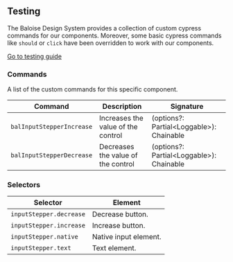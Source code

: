 ## Testing

The Baloise Design System provides a collection of custom cypress commands for our components. Moreover, some basic cypress commands like `should` or `click` have been overridden to work with our components.

<a class="sb-unstyled button is-primary" href="../?path=/docs/development-testing--page">Go to testing guide</a>

<!-- START: human documentation -->



<!-- END: human documentation -->

### Commands

A list of the custom commands for this specific component.

| Command                   | Description                        | Signature                                 |
| ------------------------- | ---------------------------------- | ----------------------------------------- |
| `balInputStepperIncrease` | Increases the value of the control | (options?: Partial\<Loggable>): Chainable |
| `balInputStepperDecrease` | Decreases the value of the control | (options?: Partial\<Loggable>): Chainable |


### Selectors

| Selector                | Element               |
| ----------------------- | --------------------- |
| `inputStepper.decrease` | Decrease button.      |
| `inputStepper.increase` | Increase button.      |
| `inputStepper.native`   | Native input element. |
| `inputStepper.text`     | Text element.         |

